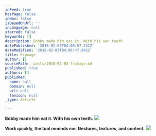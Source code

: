 ```yaml
---
inFeed: true
hasPage: false
inNav: false
isBasedOnUrl: ''
inLanguage: null
starred: false
keywords: []
description: Bobby made him eat it. With his own teeth.
datePublished: '2016-02-03T04:06:57.241Z'
dateModified: '2016-02-03T04:06:47.842Z'
title: Fromage
author: []
sourcePath: _posts/2016-02-03-fromage.md
published: true
authors: []
publisher:
  name: null
  domain: null
  url: null
  favicon: null
_type: Article

---
```

**Bobby made him eat it. With his own teeth.**
![](https://s3-us-west-2.amazonaws.com/the-grid-img/p/77496c5498eb96e2436e847865f56824ab184e21.png)

**Work quickly, the tool reminds me. Gestures, textures, and content.**
![](https://s3-us-west-2.amazonaws.com/the-grid-img/p/08e644b4c94f54f2b7b962de347112d983eb1ccc.jpg)